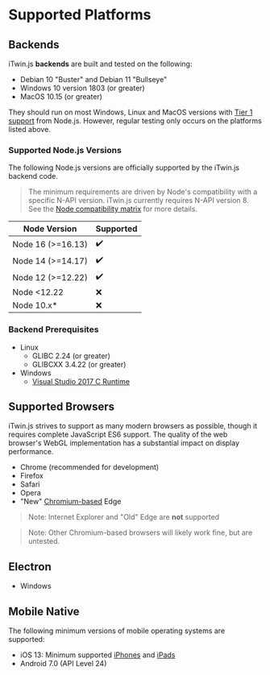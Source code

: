 # Supported Platforms

## Backends

iTwin.js **backends** are built and tested on the following:

- Debian 10 "Buster" and Debian 11 "Bullseye"
- Windows 10 version 1803 (or greater)
- MacOS 10.15 (or greater)

They should run on most Windows, Linux and MacOS versions with [Tier 1 support](https://github.com/nodejs/node/blob/master/BUILDING.md#platform-list) from Node.js. However, regular testing only occurs on the platforms listed above.

### Supported Node.js Versions

The following Node.js versions are officially supported by the iTwin.js backend code.

> The minimum requirements are driven by Node's compatibility with a specific N-API version. iTwin.js currently requires N-API version 8. See the [Node compatibility matrix](https://nodejs.org/api/n-api.html#n_api_node_api_version_matrix) for more details.

| Node Version | Supported |
| - | - |
| Node 16 (>=16.13) | ✔️ |
| Node 14 (>=14.17) | ✔️ |
| Node 12 (>=12.22) | ✔️ |
| Node <12.22 | ❌ |
| Node 10.x* | ❌ |

### Backend Prerequisites

- Linux
  - GLIBC 2.24 (or greater)
  - GLIBCXX 3.4.22 (or greater)
- Windows
  - [Visual Studio 2017 C Runtime](https://support.microsoft.com/help/2977003/the-latest-supported-visual-c-downloads)

## Supported Browsers

iTwin.js strives to support as many modern browsers as possible, though it requires complete JavaScript ES6 support. The quality of the web browser's WebGL implementation has a substantial impact on display performance.

- Chrome (recommended for development)
- Firefox
- Safari
- Opera
- "New" [Chromium-based](https://www.microsoft.com/edge) Edge

> Note: Internet Explorer and "Old" Edge are **not** supported

> Note: Other Chromium-based browsers will likely work fine, but are untested.

## Electron

- Windows

## Mobile Native

The following minimum versions of mobile operating systems are supported:

- iOS 13: Minimum supported [iPhones](https://support.apple.com/guide/iphone/supported-iphone-models-iphe3fa5df43/13.0/ios/13.0) and [iPads](https://support.apple.com/guide/ipad/supported-models-ipad213a25b2/13.0/ipados/13.0)
- Android 7.0 (API Level 24)
